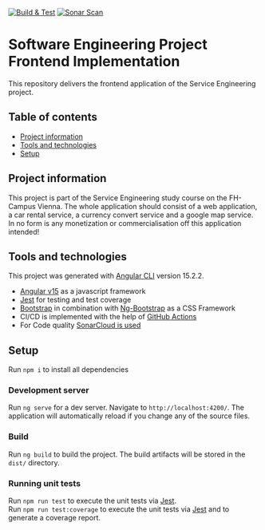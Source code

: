 [![Build & Test](https://github.com/SDE-Service-Engineering-Project/se_frontend/actions/workflows/build.yml/badge.svg)](https://github.com/SDE-Service-Engineering-Project/se_frontend/actions/workflows/build.yml)
[![Sonar Scan](https://github.com/SDE-Service-Engineering-Project/se_frontend/actions/workflows/sonar.yaml/badge.svg)](https://github.com/SDE-Service-Engineering-Project/se_frontend/actions/workflows/sonar.yaml)


# Software Engineering Project Frontend Implementation
This repository delivers the frontend application of the Service Engineering project.

## Table of contents

* [Project information](#project-information)
* [Tools and technologies](#tools-and-technologies)
* [Setup](#setup)

## Project information

This project is part of the Service Engineering study course on the FH-Campus Vienna. The whole application 
should consist of a web application, a car rental service, a currency convert service and a google map service.  
In no form is any monetization or commercialisation off this application intended!

## Tools and technologies
This project was generated with [Angular CLI](https://github.com/angular/angular-cli) version 15.2.2.
* [Angular v15](https://angular.io/) as a javascript framework
* [Jest](https://jestjs.io/)  for testing and test coverage
* [Bootstrap](https://getbootstrap.com/) in combination with [Ng-Bootstrap](https://ng-bootstrap.github.io/#/home) as a CSS Framework
* CI/CD is implemented with the help of [GitHub Actions](https://docs.github.com/en/actions)
* For Code quality [SonarCloud is used](https://www.sonarsource.com/products/sonarcloud/)

## Setup

Run `npm i` to install all dependencies

### Development server

Run `ng serve` for a dev server. Navigate to `http://localhost:4200/`. The application will automatically reload if you change any of the source files.


### Build

Run `ng build` to build the project. The build artifacts will be stored in the `dist/` directory.

### Running unit tests

Run `npm run test` to execute the unit tests via [Jest](https://jestjs.io/).  
Run `npm run test:coverage` to execute the unit tests via [Jest](https://jestjs.io/) and to generate a coverage report.


